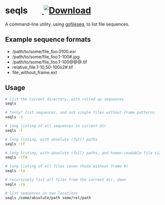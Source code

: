seqls &nbsp;&nbsp;&nbsp;&nbsp;&nbsp;&nbsp;[ ![Download](https://api.bintray.com/packages/justinfx/utils/seqls/images/download.svg) ](https://bintray.com/justinfx/utils/seqls/_latestVersion)
========

A command-line utility, using [gofileseq](https://github.com/justinfx/gofileseq), to list file sequences.

Example sequence formats
---------------------------------

* /path/to/some/file_foo.0100.exr
* /path/to/some/file_foo.1-100#.jpg
* /path/to/some/file_foo.1-100@@@.tif
* relative_file.1-10,50-100x2#.tif
* file_without_frame.ext

Usage
---------

```bash
# list the current directory, with rolled up sequences
seqls

# *only* list sequences, and not single files without frame patterns
seqls -s 

# long listing of all sequences in current dir
seqls -l

# long listing, with absolute (full) paths
seqls -lf

# long listing, with absolute (full) paths, and human-readable file sizes
seqls -lfH

# long listing of all files (even those without frame #)
seqls -la

# recursively list all files from the current dir, down
seqls -ra

# list sequences in two locations 
seqls /some/absolute/path some/rel/path
```

